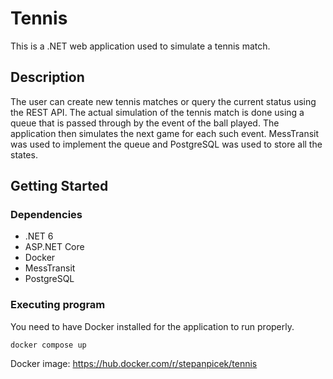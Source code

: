 # Tennis

This is a .NET web application used to simulate a tennis match. 

## Description

The user can create new tennis matches or query the current status using the REST API. The actual simulation of the tennis match is done using a queue that is passed through by the event of the ball played.  The application then simulates the next game for each such event. MessTransit was used to implement the queue and PostgreSQL was used to store all the states. 

## Getting Started

### Dependencies

* .NET 6
* ASP.NET Core
* Docker
* MessTransit
* PostgreSQL

### Executing program

You need to have Docker installed for the application to run properly. 
```
docker compose up
```
Docker image: https://hub.docker.com/r/stepanpicek/tennis
